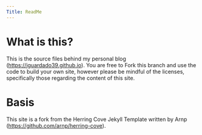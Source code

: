 ```yaml
---
Title: ReadMe
---
```


# What is this?
This is the source files behind my personal blog (https://jguardado39.github.io). You are free to Fork this branch and use the code to build your own site, however please be mindful of the licenses, specifically those regarding the content of this site.

# Basis
This site is a fork from the Herring Cove Jekyll Template written by Arnp (https://github.com/arnp/herring-cove).